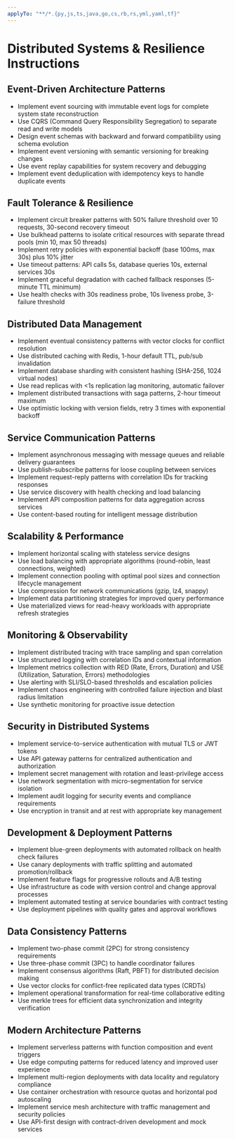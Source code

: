 ```yaml
---
applyTo: "**/*.{py,js,ts,java,go,cs,rb,rs,yml,yaml,tf}"
---
```


# Distributed Systems & Resilience Instructions

## Event-Driven Architecture Patterns

- Implement event sourcing with immutable event logs for complete system state reconstruction
- Use CQRS (Command Query Responsibility Segregation) to separate read and write models
- Design event schemas with backward and forward compatibility using schema evolution
- Implement event versioning with semantic versioning for breaking changes
- Use event replay capabilities for system recovery and debugging
- Implement event deduplication with idempotency keys to handle duplicate events

## Fault Tolerance & Resilience

- Implement circuit breaker patterns with 50% failure threshold over 10 requests, 30-second recovery timeout
- Use bulkhead patterns to isolate critical resources with separate thread pools (min 10, max 50 threads)
- Implement retry policies with exponential backoff (base 100ms, max 30s) plus 10% jitter
- Use timeout patterns: API calls 5s, database queries 10s, external services 30s
- Implement graceful degradation with cached fallback responses (5-minute TTL minimum)
- Use health checks with 30s readiness probe, 10s liveness probe, 3-failure threshold

## Distributed Data Management

- Implement eventual consistency patterns with vector clocks for conflict resolution
- Use distributed caching with Redis, 1-hour default TTL, pub/sub invalidation
- Implement database sharding with consistent hashing (SHA-256, 1024 virtual nodes)
- Use read replicas with <1s replication lag monitoring, automatic failover
- Implement distributed transactions with saga patterns, 2-hour timeout maximum
- Use optimistic locking with version fields, retry 3 times with exponential backoff

## Service Communication Patterns

- Implement asynchronous messaging with message queues and reliable delivery guarantees
- Use publish-subscribe patterns for loose coupling between services
- Implement request-reply patterns with correlation IDs for tracking responses
- Use service discovery with health checking and load balancing
- Implement API composition patterns for data aggregation across services
- Use content-based routing for intelligent message distribution

## Scalability & Performance

- Implement horizontal scaling with stateless service designs
- Use load balancing with appropriate algorithms (round-robin, least connections, weighted)
- Implement connection pooling with optimal pool sizes and connection lifecycle management
- Use compression for network communications (gzip, lz4, snappy)
- Implement data partitioning strategies for improved query performance
- Use materialized views for read-heavy workloads with appropriate refresh strategies

## Monitoring & Observability

- Implement distributed tracing with trace sampling and span correlation
- Use structured logging with correlation IDs and contextual information
- Implement metrics collection with RED (Rate, Errors, Duration) and USE (Utilization, Saturation, Errors) methodologies
- Use alerting with SLI/SLO-based thresholds and escalation policies
- Implement chaos engineering with controlled failure injection and blast radius limitation
- Use synthetic monitoring for proactive issue detection

## Security in Distributed Systems

- Implement service-to-service authentication with mutual TLS or JWT tokens
- Use API gateway patterns for centralized authentication and authorization
- Implement secret management with rotation and least-privilege access
- Use network segmentation with micro-segmentation for service isolation
- Implement audit logging for security events and compliance requirements
- Use encryption in transit and at rest with appropriate key management

## Development & Deployment Patterns

- Implement blue-green deployments with automated rollback on health check failures
- Use canary deployments with traffic splitting and automated promotion/rollback
- Implement feature flags for progressive rollouts and A/B testing
- Use infrastructure as code with version control and change approval processes
- Implement automated testing at service boundaries with contract testing
- Use deployment pipelines with quality gates and approval workflows

## Data Consistency Patterns

- Implement two-phase commit (2PC) for strong consistency requirements
- Use three-phase commit (3PC) to handle coordinator failures
- Implement consensus algorithms (Raft, PBFT) for distributed decision making
- Use vector clocks for conflict-free replicated data types (CRDTs)
- Implement operational transformation for real-time collaborative editing
- Use merkle trees for efficient data synchronization and integrity verification

## Modern Architecture Patterns

- Implement serverless patterns with function composition and event triggers
- Use edge computing patterns for reduced latency and improved user experience
- Implement multi-region deployments with data locality and regulatory compliance
- Use container orchestration with resource quotas and horizontal pod autoscaling
- Implement service mesh architecture with traffic management and security policies
- Use API-first design with contract-driven development and mock services
